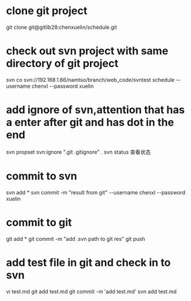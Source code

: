# clone git project
   git clone git@gitlib28:chenxuelin/schedule.git
# check out svn project with same directory of git project
   svn co svn://192.168.1.66/namtso/branch/web_code/svntest schedule --username chenxl --password xuelin
# add ignore of svn,attention that has a enter after git and has dot in the end
   svn propset svn:ignore ".git
   .gitignore" .
   svn status 查看状态
# commit to svn 
  svn add *
  svn commit -m "result from git"  --username chenxl --password xuelin
# commit to git
   git add * 
   git commit -m "add .svn path to git res"
   git push
# add test file in git and check in to svn
   vi test.md
   git add test.md
   git commit -m 'add test.md'
   svn add test.md 